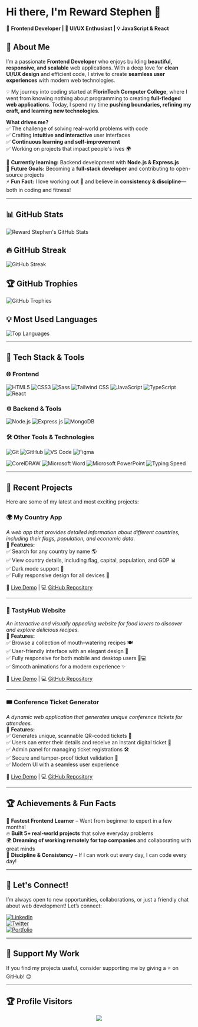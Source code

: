 # Hi there, I'm Reward Stephen 👋  
🚀 **Frontend Developer | 🎨 UI/UX Enthusiast | 💡 JavaScript & React**  

## 🌟 **About Me**  
I’m a passionate **Frontend Developer** who enjoys building **beautiful, responsive, and scalable** web applications. With a deep love for **clean UI/UX design** and efficient code, I strive to create **seamless user experiences** with modern web technologies.  

💡 My journey into coding started at **FlorinTech Computer College**, where I went from knowing nothing about programming to creating **full-fledged web applications**. Today, I spend my time **pushing boundaries, refining my craft, and learning new technologies**.  

**What drives me?**  
✅ The challenge of solving real-world problems with code  
✅ Crafting **intuitive and interactive** user interfaces  
✅ **Continuous learning and self-improvement**  
✅ Working on projects that impact people's lives 🌍  

🌱 **Currently learning:** Backend development with **Node.js & Express.js**  
🔭 **Future Goals:** Becoming a **full-stack developer** and contributing to open-source projects  
⚡ **Fun Fact:** I love working out 💪 and believe in **consistency & discipline**—both in coding and fitness!  

---

## 📊 GitHub Stats
![Reward Stephen's GitHub Stats](https://github-readme-stats.vercel.app/api?username=Reward-steve&show_icons=true&theme=radical&count_private=true)

## 🔥 GitHub Streak
![GitHub Streak](https://github-readme-streak-stats.herokuapp.com/?user=Reward-steve&theme=radical)

## 🏆 GitHub Trophies
![GitHub Trophies](https://github-profile-trophy.vercel.app/?username=Reward-steve&theme=radical&no-bg=true&no-frame=true&margin-w=15)

## 💡 Most Used Languages
![Top Languages](https://github-readme-stats.vercel.app/api/top-langs/?username=Reward-steve&layout=compact&theme=radical)



---

## 🔧 **Tech Stack & Tools**  

### 🌐 **Frontend**  
![HTML5](https://img.shields.io/badge/-HTML5-E34F26?style=flat-square&logo=html5&logoColor=white) ![CSS3](https://img.shields.io/badge/-CSS3-1572B6?style=flat-square&logo=css3) ![Sass](https://img.shields.io/badge/-Sass-CC6699?style=flat-square&logo=sass&logoColor=white) ![Tailwind CSS](https://img.shields.io/badge/-Tailwind%20CSS-38B2AC?style=flat-square&logo=tailwind-css&logoColor=white)  ![JavaScript](https://img.shields.io/badge/-JavaScript-F7DF1E?style=flat-square&logo=javascript&logoColor=black) ![TypeScript](https://img.shields.io/badge/-TypeScript-007ACC?style=flat-square&logo=typescript&logoColor=white)  ![React](https://img.shields.io/badge/-React-61DAFB?style=flat-square&logo=react&logoColor=black)

### ⚙️ **Backend & Tools**  
![Node.js](https://img.shields.io/badge/-Node.js-339933?style=flat-square&logo=node.js&logoColor=white)  ![Express.js](https://img.shields.io/badge/-Express.js-000000?style=flat-square&logo=express&logoColor=white) ![MongoDB](https://img.shields.io/badge/-MongoDB-47A248?style=flat-square&logo=mongodb&logoColor=white) 
 
### 🛠 **Other Tools & Technologies**  
![Git](https://img.shields.io/badge/-Git-F05032?style=flat-square&logo=git&logoColor=white)  ![GitHub](https://img.shields.io/badge/-GitHub-181717?style=flat-square&logo=github)  ![VS Code](https://img.shields.io/badge/-VS%20Code-007ACC?style=flat-square&logo=visual-studio-code) ![Figma](https://img.shields.io/badge/-Figma-F24E1E?style=flat-square&logo=figma&logoColor=white)  
<p align="left">
  <img src="https://img.shields.io/badge/CorelDRAW-%23007A3D.svg?style=for-the-badge&logo=coreldraw&logoColor=white" alt="CorelDRAW"/>
  <img src="https://img.shields.io/badge/Microsoft_Word-%232B579A.svg?style=for-the-badge&logo=microsoftword&logoColor=white" alt="Microsoft Word"/>
  <img src="https://img.shields.io/badge/Microsoft_PowerPoint-%23B7472A.svg?style=for-the-badge&logo=microsoftpowerpoint&logoColor=white" alt="Microsoft PowerPoint"/>
  <img src="https://img.shields.io/badge/Typing Speed-75 WPM-%2300AEEF?style=for-the-badge&logo=typemaster&logoColor=white" alt="Typing Speed"/>
</p>




---

## 🚀 **Recent Projects**  
Here are some of my latest and most exciting projects:  

### 🌍 **My Country App**  
_A web app that provides detailed information about different countries, including their flags, population, and economic data._  
📌 **Features:**  
✅ Search for any country by name 🌎  
✅ View country details, including flag, capital, population, and GDP 📊  
✅ Dark mode support 🌙  
✅ Fully responsive design for all devices 📱  

🔗 [Live Demo](https://my-country-app-three.vercel.app/) | 💻 [GitHub Repository](https://github.com/Reward-steve/My-Country-App)  

---

### 🍔 **TastyHub Website**  
_An interactive and visually appealing website for food lovers to discover and explore delicious recipes._  
📌 **Features:**  
✅ Browse a collection of mouth-watering recipes 🍽️  
✅ User-friendly interface with an elegant design 🎨  
✅ Fully responsive for both mobile and desktop users 📱💻  
✅ Smooth animations for a modern experience ✨  

🔗 [Live Demo](https://tasty-hub-phi.vercel.app/) | 💻 [GitHub Repository](https://github.com/Reward-steve/Tasty-hub)  


---

### 🎟️ **Conference Ticket Generator**  
_A dynamic web application that generates unique conference tickets for attendees._  
📌 **Features:**  
✅ Generates unique, scannable QR-coded tickets 🎫  
✅ Users can enter their details and receive an instant digital ticket 📝  
✅ Admin panel for managing ticket registrations 🛠️  
✅ Secure and tamper-proof ticket validation 🔐  
✅ Modern UI with a seamless user experience  

🔗 [Live Demo](https://conference-ticket-generator-gamma.vercel.app/) | 💻 [GitHub Repository](https://github.com/Reward-steve/conference-ticket-generator-main)  


---

## 🏆 **Achievements & Fun Facts**  
🎯 **Fastest Frontend Learner** – Went from beginner to expert in a few months!  
🔥 **Built 5+ real-world projects** that solve everyday problems  
🌍 **Dreaming of working remotely for top companies** and collaborating with great minds  
💪 **Discipline & Consistency** – If I can work out every day, I can code every day!  

---

## 💬 **Let's Connect!**  
I’m always open to new opportunities, collaborations, or just a friendly chat about web development! Let’s connect:  

[![LinkedIn](https://img.shields.io/badge/-LinkedIn-0077B5?style=flat-square&logo=linkedin&logoColor=white)](https://www.linkedin.com/in/reward-stephen-166021310/)  
[![Twitter](https://img.shields.io/badge/-Twitter-1DA1F2?style=flat-square&logo=twitter&logoColor=white)](https://x.com/RewardStephen)  
[![Portfolio](https://img.shields.io/badge/-Portfolio-FF5733?style=flat-square&logo=web&logoColor=white)](https://yourwebsite.com)  

---

## 🚀 **Support My Work**  
If you find my projects useful, consider supporting me by giving a ⭐ on GitHub! 😊  

---

## 🏆 **Profile Visitors**  
<p align="center">
  <img src="https://visitor-badge.laobi.icu/badge?page_id=RewardStephen" />
</p>
